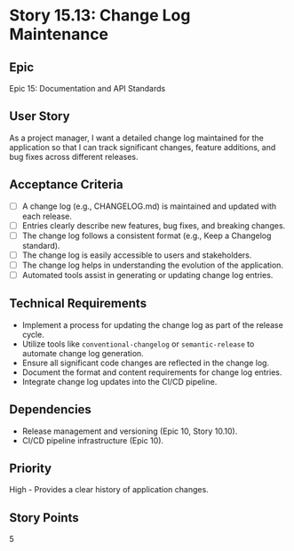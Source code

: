 # Story 15.13: Change Log Maintenance

## Epic

Epic 15: Documentation and API Standards

## User Story

As a project manager, I want a detailed change log maintained for the application so that I can track significant changes, feature additions, and bug fixes across different releases.

## Acceptance Criteria

- [ ] A change log (e.g., CHANGELOG.md) is maintained and updated with each release.
- [ ] Entries clearly describe new features, bug fixes, and breaking changes.
- [ ] The change log follows a consistent format (e.g., Keep a Changelog standard).
- [ ] The change log is easily accessible to users and stakeholders.
- [ ] The change log helps in understanding the evolution of the application.
- [ ] Automated tools assist in generating or updating change log entries.

## Technical Requirements

- Implement a process for updating the change log as part of the release cycle.
- Utilize tools like `conventional-changelog` or `semantic-release` to automate change log generation.
- Ensure all significant code changes are reflected in the change log.
- Document the format and content requirements for change log entries.
- Integrate change log updates into the CI/CD pipeline.

## Dependencies

- Release management and versioning (Epic 10, Story 10.10).
- CI/CD pipeline infrastructure (Epic 10).

## Priority

High - Provides a clear history of application changes.

## Story Points

5
